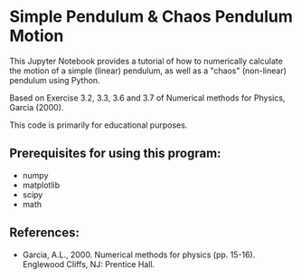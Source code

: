 # Simple Pendulum & Chaos Pendulum Motion

This Jupyter Notebook provides a tutorial of how to numerically calculate the motion of a simple (linear) pendulum, as well as a "chaos" (non-linear) pendulum using Python.

Based on Exercise 3.2, 3.3, 3.6 and 3.7 of Numerical methods for Physics, Garcia (2000).

This code is primarily for educational purposes.

## Prerequisites for using this program:

- numpy
- matplotlib
- scipy
- math

## References:

- Garcia, A.L., 2000. Numerical methods for physics (pp. 15-16). Englewood Cliffs, NJ: Prentice Hall.
